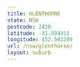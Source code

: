 ```yaml
---
title: GLENTHORNE
state: NSW
postcode: 2430
latitude: -31.899311
longitude: 152.503209
url: /nsw/glenthorne/
layout: suburb
---
```

